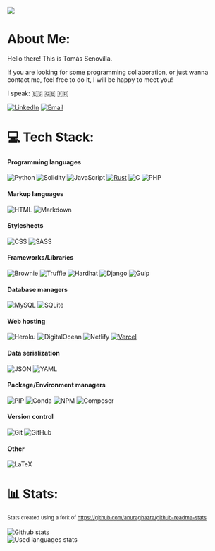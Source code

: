 [![](https://visitcount.itsvg.in/api?id=tsenovilla&icon=0&color=4)](https://visitcount.itsvg.in) 
# About Me:   
Hello there! This is Tomás Senovilla. 

If you are looking for some programming collaboration, or just wanna contact me, feel free to do it, I will be happy to meet you! 

I speak: :es: :uk: :fr:

[![LinkedIn](https://img.shields.io/badge/-LinkedIn-0077B5?style=for-the-badge&logo=linkedin&logoColor=white)](https://www.linkedin.com/in/tomás-senovilla-polo-3989a9187)
[![Email](https://img.shields.io/badge/-Email-D14836?style=for-the-badge&logo=mail.ru&logoColor=white)](mailto:tspscgs@gmail.com)

# 💻 Tech Stack:
#### Programming languages
![Python](https://img.shields.io/badge/python-3670A0?style=for-the-badge&logo=python&logoColor=ffdd54) 
![Solidity](https://img.shields.io/badge/Solidity-%23363636.svg?style=for-the-badge&logo=solidity&logoColor=white) 
![JavaScript](https://img.shields.io/badge/javascript-%23323330.svg?style=for-the-badge&logo=javascript&logoColor=%23F7DF1E) 
[![Rust](https://img.shields.io/badge/Rust-%23DEA584.svg?style=for-the-badge&logo=rust&logoColor=000000)](https://www.rust-lang.org/)
![C](https://img.shields.io/badge/c-%2300599C.svg?style=for-the-badge&logo=c&logoColor=white) 
![PHP](https://img.shields.io/badge/php-%23777BB4.svg?style=for-the-badge&logo=php&logoColor=white)
#### Markup languages
![HTML](https://img.shields.io/badge/html-%23E34F26.svg?style=for-the-badge&logo=html5&logoColor=white)
![Markdown](https://img.shields.io/badge/markdown-%23000000.svg?style=for-the-badge&logo=markdown&logoColor=white)
#### Stylesheets
![CSS](https://img.shields.io/badge/css-%231572B6.svg?style=for-the-badge&logo=css3&logoColor=white)
![SASS](https://img.shields.io/badge/SASS-hotpink.svg?style=for-the-badge&logo=SASS&logoColor=white)
#### Frameworks/Libraries
![Brownie](https://img.shields.io/badge/-Brownie-795548?style=for-the-badge&logo=python&logoColor=white)
![Truffle](https://img.shields.io/badge/-Truffle-5E5E5E?style=for-the-badge&logo=ethereum&logoColor=white)
![Hardhat](https://img.shields.io/badge/-Hardhat-F68535?style=for-the-badge&logo=ethereum&logoColor=white)
![Django](https://img.shields.io/badge/django-%23092E20.svg?style=for-the-badge&logo=django&logoColor=white)
![Gulp](https://img.shields.io/badge/GULP-%23CF4647.svg?style=for-the-badge&logo=gulp&logoColor=white)
#### Database managers
![MySQL](https://img.shields.io/badge/mysql-%2300f.svg?style=for-the-badge&logo=mysql&logoColor=white) 
![SQLite](https://img.shields.io/badge/sqlite-%2307405e.svg?style=for-the-badge&logo=sqlite&logoColor=white)
#### Web hosting
![Heroku](https://img.shields.io/badge/heroku-%23430098.svg?style=for-the-badge&logo=heroku&logoColor=white) 
![DigitalOcean](https://img.shields.io/badge/DigitalOcean-%230167ff.svg?style=for-the-badge&logo=digitalOcean&logoColor=white)
![Netlify](https://img.shields.io/badge/netlify-%23000000.svg?style=for-the-badge&logo=netlify&logoColor=#00C7B7) 
[![Vercel](https://img.shields.io/badge/-Vercel-000000?style=for-the-badge&logo=vercel&logoColor=white)](https://vercel.com/)
#### Data serialization
![JSON](https://img.shields.io/badge/-JSON-000000?style=for-the-badge&logo=json&logoColor=white)
![YAML](https://img.shields.io/badge/-YAML-000000?style=for-the-badge&logo=yaml&logoColor=white)
#### Package/Environment managers
![PIP](https://img.shields.io/badge/-PIP-3776AB?style=for-the-badge&logo=pypi&logoColor=white)
![Conda](https://img.shields.io/badge/-Conda-44A833?style=for-the-badge&logo=anaconda&logoColor=white)
![NPM](https://img.shields.io/badge/NPM-%23000000.svg?style=for-the-badge&logo=npm&logoColor=white)
![Composer](https://img.shields.io/badge/-Composer-885630?style=for-the-badge&logo=composer&logoColor=white)

#### Version control
![Git](https://camo.githubusercontent.com/61ccaa7fd5962acc1e505bf3492e34d5811c8316d86f07e0491fc69d8958b74b/68747470733a2f2f696d672e736869656c64732e696f2f62616467652f2d4769742d3030303f7374796c653d666f722d7468652d6261646765266c6f676f3d676974)
![GitHub](https://camo.githubusercontent.com/851717fe1659e3f6c285f37a7793de4197340d3a5cf8fdcde12577cdcf2afcf9/68747470733a2f2f696d672e736869656c64732e696f2f62616467652f2d4769744875622d3030303f7374796c653d666f722d7468652d6261646765266c6f676f3d676974687562)
#### Other
![LaTeX](https://img.shields.io/badge/latex-%23008080.svg?style=for-the-badge&logo=latex&logoColor=white)

# 📊 Stats:
<sub>Stats created using a fork of https://github.com/anuraghazra/github-readme-stats</sub><br/><br/>
![Github stats](https://github-stats-tsenovilla.vercel.app/api?username=tsenovilla&theme=calm&custom_title=My%20Github%20Stats%20😸&show_icons=true&include_all_commits=true)<br/>
![Used languages stats](https://github-stats-tsenovilla.vercel.app/api/top-langs/?username=tsenovilla&layout=donut&theme=calm&exclude_repo=github-stats,dev-otion-prod&langs_count=20&custom_title=Most%20used%20%languages%20⌨️)<br/>
<!-- This is not working well with the Wakatime's free plan...![Wakatime stats](https://github-stats-tsenovilla.vercel.app/api/wakatime?username=tsenovilla&theme=calm&custom_title=Weekly%20coding%20time%20⏰%20%20(via%20wakatime.com)&layout=compact)-->
